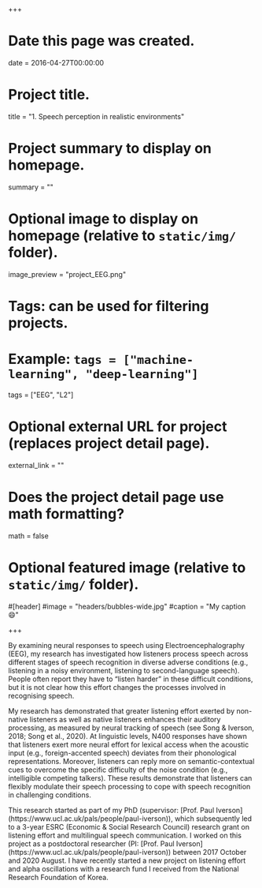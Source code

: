 +++
# Date this page was created.
date = 2016-04-27T00:00:00

# Project title.
title = "1. Speech perception in realistic environments"

# Project summary to display on homepage.
summary = ""

# Optional image to display on homepage (relative to `static/img/` folder).
image_preview = "project_EEG.png"

# Tags: can be used for filtering projects.
# Example: `tags = ["machine-learning", "deep-learning"]`
tags = ["EEG", "L2"]

# Optional external URL for project (replaces project detail page).
external_link = ""

# Does the project detail page use math formatting?
math = false

# Optional featured image (relative to `static/img/` folder).
#[header]
#image = "headers/bubbles-wide.jpg"
#caption = "My caption :smile:"

+++
<p>By examining neural responses to speech using Electroencephalography (EEG), my research has investigated how listeners process speech across different stages of speech recognition in diverse adverse conditions (e.g., listening in a noisy environment, listening to second-language speech). People often report they have to “listen harder” in these difficult conditions, but it is not clear how this effort changes the processes involved in recognising speech.</p>
<p>My research has demonstrated that greater listening effort exerted by non-native listeners as well as native listeners enhances their auditory processing, as measured by neural tracking of speech (see Song & Iverson, 2018; Song et al., 2020). At linguistic levels, N400 responses have shown that listeners exert more neural effort for lexical access when the acoustic input (e.g., foreign-accented speech) deviates from their phonological representations. Moreover, listeners can reply more on semantic-contextual cues to overcome the specific difficulty of the noise condition (e.g., intelligible competing talkers). These results demonstrate that listeners can flexibly modulate their speech processing to cope with speech recognition in challenging conditions.</p>
<p>This research started as part of my PhD (supervisor: [Prof. Paul Iverson](https://www.ucl.ac.uk/pals/people/paul-iverson)), which subsequently led to a 3-year ESRC (Economic & Social Research Council) research grant on listening effort and multilingual speech communication. I worked on this project as a postdoctoral researcher (PI: [Prof. Paul Iverson](https://www.ucl.ac.uk/pals/people/paul-iverson)) between 2017 October and 2020 August. I have recently started a new project on listening effort and alpha oscillations with a research fund I received from the National Research Foundation of Korea.</p>
